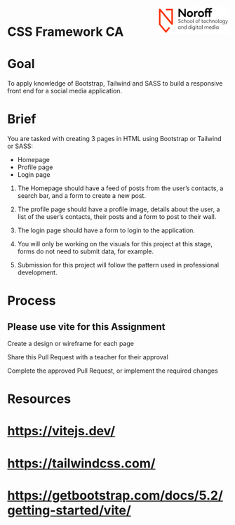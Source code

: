 <img src="./.readme/noroff-light.png" width="160" align="right">

# CSS Framework CA

# Goal

To apply knowledge of Bootstrap, Tailwind and SASS to build a responsive front end for a social media application.

# Brief
You are tasked with creating 3 pages in HTML using Bootstrap or Tailwind or SASS:

- Homepage
- Profile page
- Login page

1. The Homepage should have a feed of posts from the user’s contacts, a search bar, and a form to create a new post.

2. The profile page should have a profile image, details about the user, a list of the user’s contacts, their posts and a form to post to their wall.

3. The login page should have a form to login to the application.

4. You will only be working on the visuals for this project at this stage, forms do not need to submit data, for example.

5. Submission for this project will follow the pattern used in professional development. 


# Process

## Please use vite for this Assignment

Create a design or wireframe for each page

Share this Pull Request with a teacher for their approval

Complete the approved Pull Request, or implement the required changes

# Resources

# https://vitejs.dev/

# https://tailwindcss.com/

# https://getbootstrap.com/docs/5.2/getting-started/vite/
